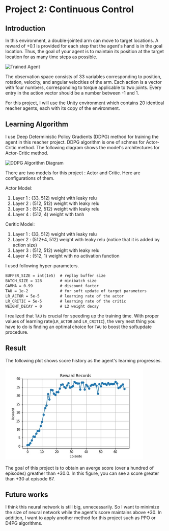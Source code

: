 [image1]: https://user-images.githubusercontent.com/10624937/43851024-320ba930-9aff-11e8-8493-ee547c6af349.gif "Trained Agent"

# Project 2: Continuous Control

## Introduction
In this environment, a double-jointed arm can move to target locations. A reward of +0.1 is provided for each step that the agent's hand is in the goal location. Thus, the goal of your agent is to maintain its position at the target location for as many time steps as possible.

![Trained Agent][image1]

The observation space consists of 33 variables corresponding to position, rotation, velocity, and angular velocities of the arm. Each action is a vector with four numbers, corresponding to torque applicable to two joints. Every entry in the action vector should be a number between -1 and 1.

For this project, I will use the Unity environment which contains 20 identical reacher agents, each with its copy of the environment.

## Learning Algorithm

I use Deep Deterministic Policy Gradients (DDPG) method for training the agent in this reacher project. DDPG algorithm is one of schmes for Actor-Critic method. The following diagram shows the model's architectures for Actor-Critic method.

![DDPG Algorithm Diagram](https://www.google.com/url?sa=i&rct=j&q=&esrc=s&source=images&cd=&cad=rja&uact=8&ved=2ahUKEwjMoIKU6L_fAhVB6LwKHWqNAhgQjRx6BAgBEAU&url=https%3A%2F%2Fwww.nature.com%2Farticles%2Fs41598-018-29134-x&psig=AOvVaw1Tfaq185pApIkem9wQivU1&ust=1545993326742639)

There are two models for this project : Actor and Critic. Here are configurations of them.

Actor Model:

1. Layer 1 : (33, 512) weight with leaky relu
1. Layer 2 : (512, 512) weight with leaky relu
1. Layer 3 : (512, 512) weight with leaky relu
1. Layer 4 : (512, 4) weight with tanh

Ceritic Model:

1. Layer 1 : (33, 512) weight with leaky relu
1. Layer 2 : (512+4, 512) weight with leaky relu (notice that it is added by action size)
1. Layer 3 : (512, 512) weight with leaky relu
1. Layer 4 : (512, 1) weight with no activation function

I used following hyper-parameters.
```
BUFFER_SIZE = int(1e5)  # replay buffer size
BATCH_SIZE = 128        # minibatch size
GAMMA = 0.99            # discount factor
TAU = 1e-2              # for soft update of target parameters
LR_ACTOR = 5e-5         # learning rate of the actor
LR_CRITIC = 5e-5        # learning rate of the critic
WEIGHT_DECAY = 0        # L2 weight decay
```

I realized that `TAU` is crucial for speeding up the training time. With proper values of learning rate(`LR_ACTOR` and `LR_CRITIC`), the very next thing you have to do is finding an optimal choice for `TAU` to boost the softupdate procedure.

## Result

The following plot shows score history as the agent's learning progresses.

![Score history](score_history.jpeg)

The goal of this project is to obtain an averge score (over a hundred of episodes) greather than +30.0. In this figure, you can see a score greater than +30 at episode 67.

## Future works

I think this neural network is still big, unnecessarily. So I want to minimize the size of neural network while the agent's score maintains above +30. In addition, I want to apply another method for this project such as PPO or D4PG algorithms.